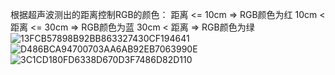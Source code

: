 根据超声波测出的距离控制RGB的颜色：
距离 <= 10cm        => RGB颜色为红
10cm < 距离 <= 30cm => RGB颜色为蓝
30cm < 距离         => RGB颜色为绿
![13FCB57898B92BB863327430CF194641](https://user-images.githubusercontent.com/74967520/117755953-d32c7a00-b24f-11eb-8192-fd0d2f4892ed.jpg)
![D486BCA94700703AA6AB92EB7063990E](https://user-images.githubusercontent.com/74967520/117755954-d3c51080-b24f-11eb-9140-4634bc5d2286.jpg)
![3C1CD180FD6338D670D3F7486D82D110](https://user-images.githubusercontent.com/74967520/117755956-d45da700-b24f-11eb-8bd1-fcac5241485b.jpg)
